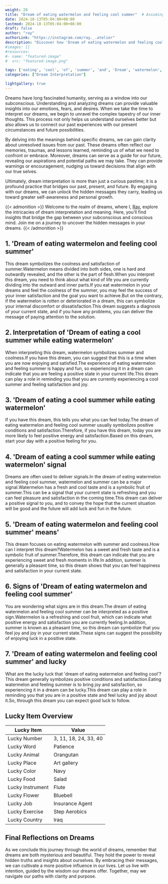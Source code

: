 ```yaml
---
weight: 20
title: "Dream of eating watermelon and feeling cool summer"  # Assuming 'title' column exists
date: 2024-10-13T05:04:00+08:00
lastmod: 2024-10-13T05:04:00+08:00
draft: false
author: "ray"
authorLink: "https://instagram.com/ray._.atelier"
description: "Discover how 'Dream of eating watermelon and feeling cool summer' can interpret your future and uncover its significant meanings in your life."
#images: []
#resources:
#- name: "featured-image"
#  src: "featured-image.png"

tags: ['eating', 'cool', 'of', 'summer', 'and', 'Dream', 'watermelon', 'feeling']
categories: ["Dream Interpretation"]

lightgallery: true
---
```


Dreams have long fascinated humanity, serving as a window into our subconscious. Understanding and analyzing dreams can provide valuable insights into our emotions, fears, and desires. When we take the time to interpret our dreams, we begin to unravel the complex tapestry of our inner thoughts. This process not only helps us understand ourselves better but also allows us to connect our past experiences with our present circumstances and future possibilities.

By delving into the meanings behind specific dreams, we can gain clarity about unresolved issues from our past. These dreams often reflect our memories, traumas, and lessons learned, reminding us of what we need to confront or embrace. Moreover, dreams can serve as a guide for our future, revealing our aspirations and potential paths we may take. They can provide warnings or encouragement, nudging us toward decisions that align with our true selves.

Ultimately, dream interpretation is more than just a curious pastime; it is a profound practice that bridges our past, present, and future. By engaging with our dreams, we can unlock the hidden messages they carry, leading us toward greater self-awareness and personal growth.

{{< admonition >}}
Welcome to the realm of dreams, where I, [Ray](https://instagram.com/ray._.atelier), explore the intricacies of dream interpretation and meaning. Here, you’ll find insights that bridge the gap between your subconscious and conscious mind. Join me on a journey to uncover the hidden messages in your dreams.
{{< /admonition >}}


## 1. 'Dream of eating watermelon and feeling cool summer'
This dream symbolizes the coolness and satisfaction of summer.Watermelon means divided into both sides, one is hard and outwardly revealed, and the other is the part of flesh.When you interpret this dream, you need to think about what kind of life you are currently dividing into the outward and inner parts.If you eat watermelon in your dreams and feel the coolness of the summer, you may feel the success of your inner satisfaction and the goal you want to achieve.But on the contrary, if the watermelon is rotten or deteriorated in a dream, this can symbolize your internal discomfort or dissatisfaction.This dream suggests a diagnosis of your current state, and if you have any problems, you can deliver the message of paying attention to the solution.

## 2. Interpretation of 'Dream of eating a cool summer while eating watermelon'
When interpreting this dream, watermelon symbolizes summer and coolness.If you have this dream, you can suggest that this is a time when you are now enjoying and satisfied.The experience of eating watermelon and feeling summer is happy and fun, so experiencing it in a dream can indicate that you are feeling a positive state in your current life.This dream can play a role in reminding you that you are currently experiencing a cool summer and feeling satisfaction and joy.

## 3. 'Dream of eating a cool summer while eating watermelon'
If you have this dream, this tells you what you can feel today.The dream of eating watermelon and feeling cool summer usually symbolizes positive conditions and satisfaction.Therefore, if you have this dream, today you are more likely to feel positive energy and satisfaction.Based on this dream, start your day with a positive feeling for you.

## 4. 'Dream of eating a cool summer while eating watermelon' signal
Dreams are often used to deliver signals.In the dream of eating watermelon and feeling cool summer, watermelon and summer can be a major signal.Watermelon has a fresh and cool taste and is a symbolic fruit of summer.This can be a signal that your current state is refreshing and you can feel pleasure and satisfaction in the coming time.This dream can deliver a positive signal to you, and to convey the hope that the current situation will be good and the future will add luck and fun in the future.

## 5. 'Dream of eating watermelon and feeling cool summer' means'
This dream focuses on eating watermelon with summer and coolness.How can I interpret this dream?Watermelon has a sweet and fresh taste and is a symbolic fruit of summer.Therefore, this dream can indicate that you are experiencing sweet and fresh moments in life.In addition, summer is generally a pleasant time, so this dream shows that you can feel happiness and satisfaction in your current state.

## 6. Signs of 'Dream of eating watermelon and feeling cool summer'
You are wondering what signs are in this dream.The dream of eating watermelon and feeling cool summer can be interpreted as a positive sign.Watermelon is a refreshing and cool fruit, which can indicate what positive energy and satisfaction you are currently feeling.In addition, summer is known as a pleasant time, so this dream can symbolize that you feel joy and joy in your current state.These signs can suggest the possibility of enjoying luck in a positive state.

## 7. 'Dream of eating watermelon and feeling cool summer' and lucky
What are the lucky luck that 'dream of eating watermelon and feeling cool'?This dream generally symbolizes positive conditions and satisfaction.Eating watermelon and feeling summer is to bring joy and satisfaction, so experiencing it in a dream can be lucky.This dream can play a role in reminding you that you are in a positive state and feel lucky and joy about it.So, through this dream you can expect good luck to follow.

## Lucky Item Overview
| Lucky Item          | Value              |
|---------------|--------------------|
| Lucky Number        | 3, 11, 18, 24, 33, 40  |
| Lucky Word          | Patience |
| Lucky Animal        | Orangutan |
| Lucky Place         | Art gallery     |
| Lucky Color         | Navy     |
| Lucky Food          | Salad      |
| Lucky Instrument    | Flute |
| Lucky Flower        | Bluebell    |
| Lucky Job           | Insurance Agent       |
| Lucky Exercise      | Step Aerobics  |
| Lucky Country       | Iraq    |


##  Final Reflections on Dreams

As we conclude this journey through the world of dreams, remember that dreams are both mysterious and beautiful. They hold the power to reveal hidden truths and insights about ourselves. By embracing their messages, we can cultivate a more positive influence in our lives. Let us live with intention, guided by the wisdom our dreams offer. Together, may we navigate our paths with clarity and purpose.
